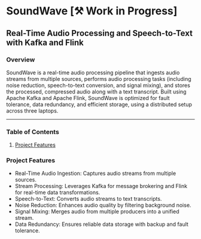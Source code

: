 # SoundWave [⚒️ Work in Progress]

## Real-Time Audio Processing and Speech-to-Text with Kafka and Flink

### Overview
SoundWave is a real-time audio processing pipeline that ingests audio streams from multiple sources, performs audio processing tasks (including noise reduction, speech-to-text conversion, and signal mixing), and stores the processed, compressed audio along with a text transcript. Built using Apache Kafka and Apache Flink, SoundWave is optimized for fault tolerance, data redundancy, and efficient storage, using a distributed setup across three laptops.

<hr>

### Table of Contents

1. [Project Features](README#project-features)



### Project Features
- Real-Time Audio Ingestion: Captures audio streams from multiple sources.
- Stream Processing: Leverages Kafka for message brokering and Flink for real-time data transformations.
- Speech-to-Text: Converts audio streams to text transcripts.
- Noise Reduction: Enhances audio quality by filtering background noise.
- Signal Mixing: Merges audio from multiple producers into a unified stream.
- Data Redundancy: Ensures reliable data storage with backup and fault tolerance.